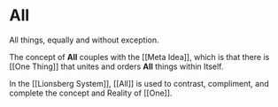 # All
All things, equally and without exception. 

The concept of **All** couples with the [[Meta Idea]], which is that there is [[One Thing]] that unites and orders **All** things within Itself. 

In the [[Lionsberg System]], [[All]] is used to contrast, compliment, and complete the concept and Reality of [[One]].  